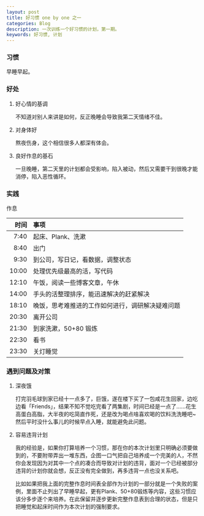 ```yaml
---
layout: post
title: 好习惯 one by one 之一
categories: Blog
description: 一次训练一个好习惯的计划，第一期。
keywords: 好习惯, 计划
---
```


### 习惯

早睡早起。

### 好处

1. 好心情的基调

    不知道对别人来讲是如何，反正晚睡会导致我第二天情绪不佳。

2. 对身体好

    熬夜伤身，这个相信很多人都深有体会。

3. 良好作息的基石

    一旦晚睡，第二天里的计划都会受影响，陷入被动，然后又需要干到很晚才能消停，陷入恶性循环。


### 实践

作息

|  时间 | 事项                                             |
|------:|:-------------------------------------------------|
|  7:40 | 起床、Plank、洗漱                                |
|  8:40 | 出门                                             |
|  9:30 | 到公司，写日记，看数据，调整状态                 |
| 10:00 | 处理优先级最高的活，写代码                       |
| 12:10 | 午饭，阅读一些博客文章，午休                     |
| 14:00 | 手头的活整理排序，能迅速解决的赶紧解决           |
| 18:10 | 晚饭，思考难推进的工作如何进行，调研解决疑难问题 |
| 20:30 | 离开公司                                         |
| 21:30 | 到家洗漱，50+80 锻炼                             |
| 22:30 | 看书                                             |
| 23:30 | 关灯睡觉                                         |

### 遇到问题及对策

1. 深夜饿  

    打完羽毛球到家已经十一点多了，巨饿，遂在楼下买了一包咸花生回家，边吃边看「Friends」，结果不知不觉吃完看了两集剧，时间已经是一点了……花生高蛋白高脂，大半夜的吃简直作死，还是改为喝点啥喜欢喝的饮料洗洗睡吧~然后平时没什么事儿的时候早点入睡，就能避免此问题。

1. 容易违背计划

    我的经验是，如果你打算培养一个习惯，那在你的本次计划里只明确必须要做到的，不要附带弄出一堆东西，企图一口气把自己培养成一个完美的人，不然你会发现因为对其中一个点的凑合而导致对计划的违背，面对一个已经被部分违背的计划你就会想，反正没有完全做到，再多违背一点也没关系吧。

    比如如果把我上面的完整作息时间表全部作为计划的一部分就是一个失败的案例，里面不止列出了早睡早起，更有Plank、50+80锻炼等内容，这些习惯应该分多步逐个来培养。在此保留并逐步更新完整作息表到合理的状态，但是只把睡觉和起床时间作为本次计划的强制要求。
